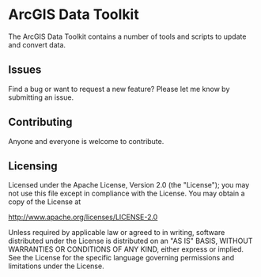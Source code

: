 # ArcGIS Data Toolkit

The ArcGIS Data Toolkit contains a number of tools and scripts to update and convert data.


## Issues

Find a bug or want to request a new feature?  Please let me know by submitting an issue.


## Contributing

Anyone and everyone is welcome to contribute. 


## Licensing

Licensed under the Apache License, Version 2.0 (the "License");
you may not use this file except in compliance with the License.
You may obtain a copy of the License at

   http://www.apache.org/licenses/LICENSE-2.0

Unless required by applicable law or agreed to in writing, software
distributed under the License is distributed on an "AS IS" BASIS,
WITHOUT WARRANTIES OR CONDITIONS OF ANY KIND, either express or implied.
See the License for the specific language governing permissions and
limitations under the License.